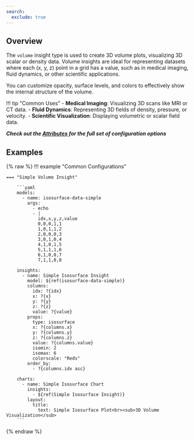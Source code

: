 ```yaml
---
search:
  exclude: true
---
```


<!--start-->

## Overview

The `volume` insight type is used to create 3D volume plots, visualizing 3D scalar or density data. Volume insights are ideal for representing datasets where each (x, y, z) point in a grid has a value, such as in medical imaging, fluid dynamics, or other scientific applications.

You can customize opacity, surface levels, and colors to effectively show the internal structure of the volume.

!!! tip "Common Uses" - **Medical Imaging**: Visualizing 3D scans like MRI or CT data. - **Fluid Dynamics**: Representing 3D fields of density, pressure, or velocity. - **Scientific Visualization**: Displaying volumetric or scalar field data.

_**Check out the [Attributes](../configuration/Insight/Props/Volume/#attributes) for the full set of configuration options**_

## Examples

{% raw %}
!!! example "Common Configurations"

    === "Simple Volume Insight"

        ```yaml
        models:
          - name: isosurface-data-simple
            args:
              - echo
              - |
                idx,x,y,z,value
                0,0,0,1,1
                1,0,1,1,2
                2,0,0,0,3
                3,0,1,0,4
                4,1,0,1,5
                5,1,1,1,6
                6,1,0,0,7
                7,1,1,0,8

        insights:
          - name: Simple Isosurface Insight
            model: ${ref(isosurface-data-simple)}
            columns:
              idx: ?{idx}
              x: ?{x}
              y: ?{y}
              z: ?{z}
              value: ?{value}
            props:
              type: isosurface
              x: ?{columns.x}
              y: ?{columns.y}
              z: ?{columns.z}
              value: ?{columns.value}
              isomin: 2
              isomax: 6
              colorscale: "Reds"
            order_by:
              - ?{columns.idx asc}

        charts:
          - name: Simple Isosurface Chart
            insights:
              - ${ref(Simple Isosurface Insight)}
            layout:
              title:
                text: Simple Isosurface Plot<br><sub>3D Volume Visualization</sub>
        ```

{% endraw %}

<!--end-->
